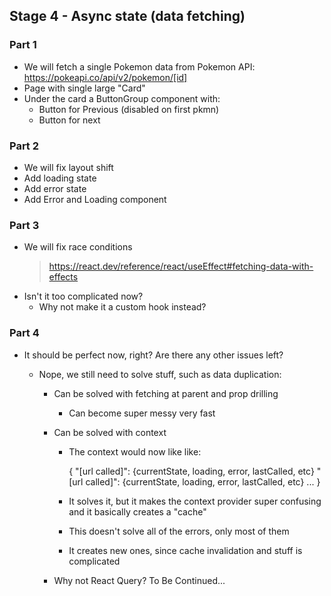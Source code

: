 ## Stage 4 - Async state (data fetching)

### Part 1

- We will fetch a single Pokemon data from Pokemon API:
  https://pokeapi.co/api/v2/pokemon/[id]
- Page with single large "Card"
- Under the card a ButtonGroup component with:
  - Button for Previous (disabled on first pkmn)
  - Button for next

### Part 2

- We will fix layout shift
- Add loading state
- Add error state
- Add Error and Loading component

### Part 3

- We will fix race conditions
  > https://react.dev/reference/react/useEffect#fetching-data-with-effects
- Isn't it too complicated now?
  - Why not make it a custom hook instead?

### Part 4

- It should be perfect now, right? Are there any other issues left?

  - Nope, we still need to solve stuff, such as data duplication:

    - Can be solved with fetching at parent and prop drilling
      - Can become super messy very fast
    - Can be solved with context

      - The context would now like like:

        {
        "[url called]": {currentState, loading, error, lastCalled, etc}
        "[url called]": {currentState, loading, error, lastCalled, etc}
        ...
        }

      - It solves it, but it makes the context provider super confusing and it basically creates a "cache"
      - This doesn't solve all of the errors, only most of them
      - It creates new ones, since cache invalidation and stuff is complicated

    - Why not React Query?
      To Be Continued...
